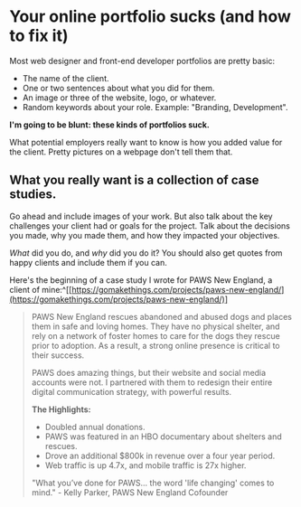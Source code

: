 
# Your online portfolio sucks (and how to fix it)

Most web designer and front-end developer portfolios are pretty basic:

- The name of the client.
- One or two sentences about what you did for them.
- An image or three of the website, logo, or whatever.
- Random keywords about your role. Example: "Branding, Development".

**I'm going to be blunt: these kinds of portfolios suck.**

What potential employers really want to know is how you added value for the client. Pretty pictures on a webpage don't tell them that.

## What you really want is a collection of case studies.

Go ahead and include images of your work. But also talk about the key challenges your client had or goals for the project. Talk about the decisions you made, why you made them, and how they impacted your objectives.

*What* did you do, and *why* did you do it? You should also get quotes from happy clients and include them if you can.

Here's the beginning of a case study I wrote for PAWS New England, a client of mine:^[[https://gomakethings.com/projects/paws-new-england/](https://gomakethings.com/projects/paws-new-england/)]

> PAWS New England rescues abandoned and abused dogs and places them in safe and loving homes. They have no physical shelter, and rely on a network of foster homes to care for the dogs they rescue prior to adoption. As a result, a strong online presence is critical to their success.
>
> PAWS does amazing things, but their website and social media accounts were not. I partnered with them to redesign their entire digital communication strategy, with powerful results.
>
> **The Highlights:**
>
> - Doubled annual donations.
> - PAWS was featured in an HBO documentary about shelters and rescues.
> - Drove an additional $800k in revenue over a four year period.
> - Web traffic is up 4.7x, and mobile traffic is 27x higher.
>
> "What you’ve done for PAWS... the word 'life changing' comes to mind." - Kelly Parker, PAWS New England Cofounder